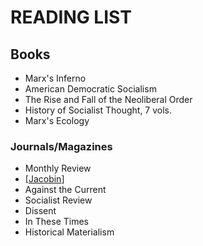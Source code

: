 # READING LIST
## Books
- Marx's Inferno
- American Democratic Socialism
- The Rise and Fall of the Neoliberal Order
- History of Socialist Thought, 7 vols.
- Marx's Ecology

### Journals/Magazines
- Monthly Review
- [[Jacobin]]
- Against the Current
- Socialist Review
- Dissent
- In These Times
- Historical Materialism

[//begin]: # "Autogenerated link references for markdown compatibility"
[jacobin]: jacobin.md "Jacobin"
[//end]: # "Autogenerated link references"